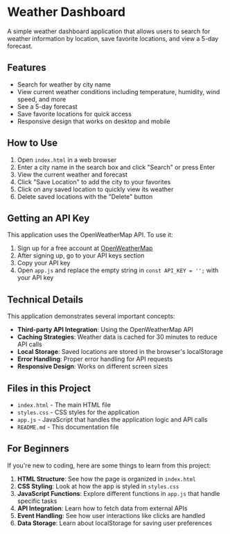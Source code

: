 # Weather Dashboard

A simple weather dashboard application that allows users to search for weather information by location, save favorite locations, and view a 5-day forecast.

## Features

- Search for weather by city name
- View current weather conditions including temperature, humidity, wind speed, and more
- See a 5-day forecast
- Save favorite locations for quick access
- Responsive design that works on desktop and mobile

## How to Use

1. Open `index.html` in a web browser
2. Enter a city name in the search box and click "Search" or press Enter
3. View the current weather and forecast
4. Click "Save Location" to add the city to your favorites
5. Click on any saved location to quickly view its weather
6. Delete saved locations with the "Delete" button

## Getting an API Key

This application uses the OpenWeatherMap API. To use it:

1. Sign up for a free account at [OpenWeatherMap](https://home.openweathermap.org/users/sign_up)
2. After signing up, go to your API keys section
3. Copy your API key
4. Open `app.js` and replace the empty string in `const API_KEY = '';` with your API key

## Technical Details

This application demonstrates several important concepts:

- **Third-party API Integration**: Using the OpenWeatherMap API
- **Caching Strategies**: Weather data is cached for 30 minutes to reduce API calls
- **Local Storage**: Saved locations are stored in the browser's localStorage
- **Error Handling**: Proper error handling for API requests
- **Responsive Design**: Works on different screen sizes

## Files in this Project

- `index.html` - The main HTML file
- `styles.css` - CSS styles for the application
- `app.js` - JavaScript that handles the application logic and API calls
- `README.md` - This documentation file

## For Beginners

If you're new to coding, here are some things to learn from this project:

1. **HTML Structure**: See how the page is organized in `index.html`
2. **CSS Styling**: Look at how the app is styled in `styles.css`
3. **JavaScript Functions**: Explore different functions in `app.js` that handle specific tasks
4. **API Integration**: Learn how to fetch data from external APIs
5. **Event Handling**: See how user interactions like clicks are handled
6. **Data Storage**: Learn about localStorage for saving user preferences 
